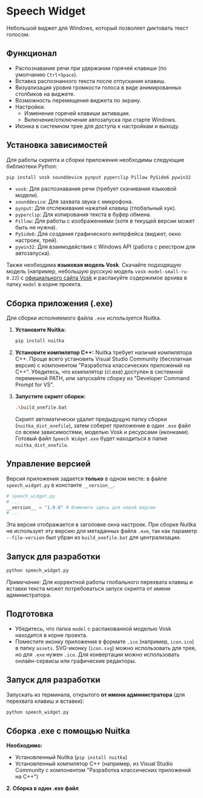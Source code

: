 # Speech Widget

Небольшой виджет для Windows, который позволяет диктовать текст голосом.

## Функционал

* Распознавание речи при удержании горячей клавиши (по умолчанию `Ctrl+Space`).
* Вставка распознанного текста после отпускания клавиш.
* Визуализация уровня громкости голоса в виде анимированных столбиков на виджете.
* Возможность перемещения виджета по экрану.
* Настройки:
  * Изменение горячей клавиши активации.
  * Включение/отключение автозапуска при старте Windows.
* Иконка в системном трее для доступа к настройкам и выходу.

## Установка зависимостей

Для работы скрипта и сборки приложения необходимы следующие библиотеки Python:

```bash
pip install vosk sounddevice pynput pyperclip Pillow PySide6 pywin32
```

* `vosk`: Для распознавания речи (требует скачивания языковой модели).
* `sounddevice`: Для захвата звука с микрофона.
* `pynput`: Для отслеживания нажатий клавиш (глобальный хук).
* `pyperclip`: Для копирования текста в буфер обмена.
* `Pillow`: Для работы с изображениями (хотя в текущей версии может быть не нужна).
* `PySide6`: Для создания графического интерфейса (виджет, окно настроек, трей).
* `pywin32`: Для взаимодействия с Windows API (работа с реестром для автозапуска).

Также необходима **языковая модель Vosk**. Скачайте подходящую модель (например, небольшую русскую модель `vosk-model-small-ru-0.22`) с [официального сайта Vosk](https://alphacephei.com/vosk/models) и распакуйте содержимое архива в папку `model` в корне проекта.

## Сборка приложения (.exe)

Для сборки исполняемого файла `.exe` используется Nuitka.

1. **Установите Nuitka:**

   ```bash
   pip install nuitka
   ```
2. **Установите компилятор C++:** Nuitka требует наличия компилятора C++. Проще всего установить Visual Studio Community (бесплатная версия) с компонентом "Разработка классических приложений на C++". Убедитесь, что компилятор (cl.exe) доступен в системной переменной PATH, или запускайте сборку из "Developer Command Prompt for VS".
3. **Запустите скрипт сборки:**

   ```bash
   .\build_onefile.bat
   ```

   Скрипт автоматически удалит предыдущую папку сборки (`nuitka_dist_onefile`), затем соберет приложение в один `.exe` файл со всеми зависимостями, моделью Vosk и ресурсами (иконками). Готовый файл `Speech Widget.exe` будет находиться в папке `nuitka_dist_onefile`.

## Управление версией

Версия приложения задается **только** в одном месте: в файле `speech_widget.py` в константе `__version__`.

```python
# speech_widget.py
# ...
__version__ = "1.0.0" # Измените здесь для новой версии
# ...
```

Эта версия отображается в заголовке окна настроек. При сборке Nuitka не использует эту версию для метаданных файла `.exe`, так как параметр `--file-version` был убран из `build_onefile.bat` для централизации.

## Запуск для разработки

```bash
python speech_widget.py
```

*Примечание:* Для корректной работы глобального перехвата клавиш и вставки текста может потребоваться запуск скрипта от имени администратора.

## Подготовка

* Убедитесь, что папка `model` с распакованной моделью Vosk находится в корне проекта.
* Поместите иконку приложения в формате `.ico` (например, `icon.ico`) в папку `assets`. SVG-иконку (`icon.svg`) можно использовать для трея, но для `.exe` нужен `.ico`. Для конвертации можно использовать онлайн-сервисы или графические редакторы.

## Запуск для разработки

Запускать из терминала, открытого **от имени администратора** (для перехвата клавиш и вставки):

```bash
python speech_widget.py
```

## Сборка .exe с помощью Nuitka

**Необходимо:**

* Установленный Nuitka (`pip install nuitka`)
* Установленный компилятор C++ (например, из Visual Studio Community с компонентом "Разработка классических приложений на C++")

**2. Сборка в один .exe файл**
